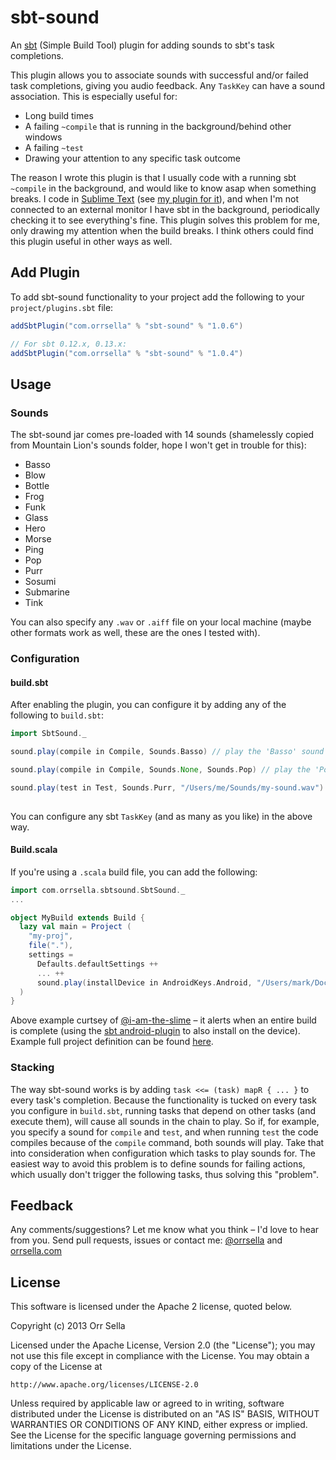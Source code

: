 # sbt-sound

An [sbt](http://www.scala-sbt.org/) (Simple Build Tool) plugin for adding sounds to sbt's task completions.

This plugin allows you to associate sounds with successful and/or failed task completions, giving you audio feedback. Any `TaskKey` can have a sound association. This is especially useful for:

* Long build times
* A failing `~compile` that is running in the background/behind other windows
* A failing `~test`
* Drawing your attention to any specific task outcome

The reason I wrote this plugin is that I usually code with a running sbt `~compile` in the background, and would like to know asap when something breaks. I code in [Sublime Text](http://www.sublimetext.com/) (see [my plugin for it](https://github.com/orrsella/sbt-sublime)), and when I'm not connected to an external monitor I have sbt in the background, periodically checking it to see everything's fine. This plugin solves this problem for me, only drawing my attention when the build breaks. I think others could find this plugin useful in other ways as well.

## Add Plugin

To add sbt-sound functionality to your project add the following to your `project/plugins.sbt` file:

```scala
addSbtPlugin("com.orrsella" % "sbt-sound" % "1.0.6")

// For sbt 0.12.x, 0.13.x:
addSbtPlugin("com.orrsella" % "sbt-sound" % "1.0.4")
```

## Usage

### Sounds

The sbt-sound jar comes pre-loaded with 14 sounds (shamelessly copied from Mountain Lion's sounds folder, hope I won't get in trouble for this):

* Basso
* Blow
* Bottle
* Frog
* Funk
* Glass
* Hero
* Morse
* Ping
* Pop
* Purr
* Sosumi
* Submarine
* Tink

You can also specify any `.wav` or `.aiff` file on your local machine (maybe other formats work as well, these are the ones I tested with).

### Configuration

#### build.sbt

After enabling the plugin, you can configure it by adding any of the following to `build.sbt`:

```scala
import SbtSound._

sound.play(compile in Compile, Sounds.Basso) // play the 'Basso' sound whenever compile completes (successful or not)

sound.play(compile in Compile, Sounds.None, Sounds.Pop) // play the 'Pop' sound only when compile fails

sound.play(test in Test, Sounds.Purr, "/Users/me/Sounds/my-sound.wav") // play 'Purr' when test completes successfully
                                                                       // or the wav file 'my-sound' when it fails
```

You can configure any sbt `TaskKey` (and as many as you like) in the above way.

#### Build.scala

If you're using a `.scala` build file, you can add the following:

```scala
import com.orrsella.sbtsound.SbtSound._
...

object MyBuild extends Build {
  lazy val main = Project (
    "my-proj",
    file("."),
    settings =
      Defaults.defaultSettings ++
      ... ++
      sound.play(installDevice in AndroidKeys.Android, "/Users/mark/Documents/Quatsch/Hoo.wav")
  )
}
```

Above example curtsey of [@i-am-the-slime](https://github.com/i-am-the-slime) – it alerts when an entire build is complete (using the [sbt android-plugin](https://github.com/jberkel/android-plugin) to also install on the device). Example full project definition can be found [here](https://gist.github.com/i-am-the-slime/fc207e61d50e29fe2837/#comment-852708).

### Stacking

The way sbt-sound works is by adding `task <<= (task) mapR { ... }` to every task's completion. Because the functionality is tucked on every task you configure in `build.sbt`, running tasks that depend on other tasks (and execute them), will cause all sounds in the chain to play. So if, for example, you specify a sound for `compile` and `test`, and when running `test` the code compiles because of the `compile` command, both sounds will play. Take that into consideration when configuration which tasks to play sounds for. The easiest way to avoid this problem is to define sounds for failing actions, which usually don't trigger the following tasks, thus solving this "problem".

## Feedback

Any comments/suggestions? Let me know what you think – I'd love to hear from you. Send pull requests, issues or contact me: [@orrsella](http://twitter.com/orrsella) and [orrsella.com](http://orrsella.com)

## License

This software is licensed under the Apache 2 license, quoted below.

Copyright (c) 2013 Orr Sella

Licensed under the Apache License, Version 2.0 (the "License"); you may not use this file except in compliance with the License. You may obtain a copy of the License at

    http://www.apache.org/licenses/LICENSE-2.0

Unless required by applicable law or agreed to in writing, software distributed under the License is distributed on an "AS IS" BASIS, WITHOUT WARRANTIES OR CONDITIONS OF ANY KIND, either express or implied. See the License for the specific language governing permissions and limitations under the License.

